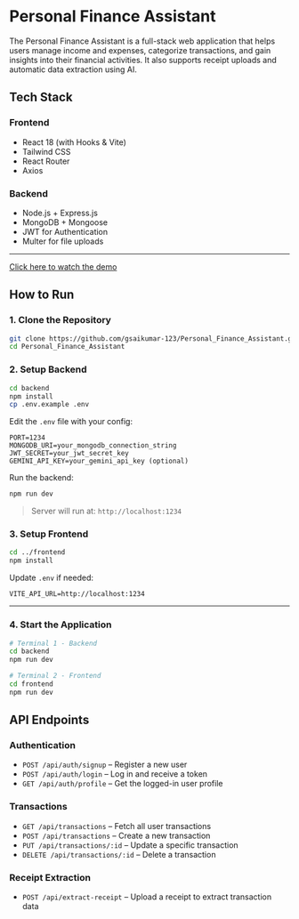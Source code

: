 # Personal Finance Assistant

The Personal Finance Assistant is a full-stack web application that helps users manage income and expenses, categorize transactions, and gain insights into their financial activities. It also supports receipt uploads and automatic data extraction using AI.

## Tech Stack

### Frontend
- React 18 (with Hooks & Vite)
- Tailwind CSS
- React Router
- Axios

### Backend
- Node.js + Express.js
- MongoDB + Mongoose
- JWT for Authentication
- Multer for file uploads

---

[Click here to watch the demo](https://youtu.be/CVLi5-oYRP8)

## How to Run

### 1. Clone the Repository

```bash
git clone https://github.com/gsaikumar-123/Personal_Finance_Assistant.git
cd Personal_Finance_Assistant
````

### 2. Setup Backend

```bash
cd backend
npm install
cp .env.example .env
```

Edit the `.env` file with your config:

```
PORT=1234
MONGODB_URI=your_mongodb_connection_string
JWT_SECRET=your_jwt_secret_key
GEMINI_API_KEY=your_gemini_api_key (optional)
```

Run the backend:

```bash
npm run dev
```

> Server will run at: `http://localhost:1234`

### 3. Setup Frontend

```bash
cd ../frontend
npm install
```

Update `.env` if needed:

```
VITE_API_URL=http://localhost:1234
```
---

### 4. Start the Application
```bash
# Terminal 1 - Backend
cd backend
npm run dev

# Terminal 2 - Frontend  
cd frontend
npm run dev
```

## API Endpoints

### Authentication

* `POST /api/auth/signup` – Register a new user
* `POST /api/auth/login` – Log in and receive a token
* `GET /api/auth/profile` – Get the logged-in user profile

### Transactions

* `GET /api/transactions` – Fetch all user transactions
* `POST /api/transactions` – Create a new transaction
* `PUT /api/transactions/:id` – Update a specific transaction
* `DELETE /api/transactions/:id` – Delete a transaction

### Receipt Extraction

* `POST /api/extract-receipt` – Upload a receipt to extract transaction data
